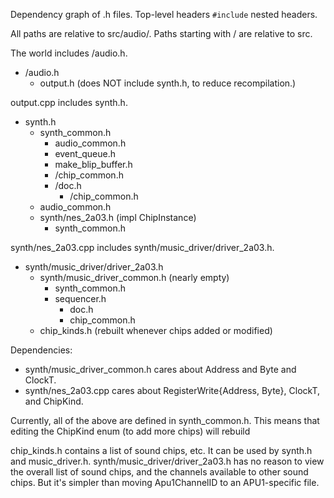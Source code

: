 Dependency graph of .h files. Top-level headers `#include` nested headers.

All paths are relative to src/audio/. Paths starting with / are relative to src.

The world includes /audio.h.

- /audio.h
    - output.h (does NOT include synth.h, to reduce recompilation.)

output.cpp includes synth.h.

- synth.h
    - synth_common.h
        - audio_common.h
        - event_queue.h
        - make_blip_buffer.h
        - /chip_common.h
        - /doc.h
            - /chip_common.h
    - audio_common.h
    - synth/nes_2a03.h (impl ChipInstance)
        - synth_common.h

synth/nes_2a03.cpp includes synth/music_driver/driver_2a03.h.

- synth/music_driver/driver_2a03.h
    - synth/music_driver_common.h (nearly empty)
        - synth_common.h
        - sequencer.h
            - doc.h
            - chip_common.h
    - chip_kinds.h (rebuilt whenever chips added or modified)

Dependencies:

- synth/music_driver_common.h cares about Address and Byte and ClockT.
- synth/nes_2a03.cpp cares about RegisterWrite{Address, Byte}, ClockT, and ChipKind.

Currently, all of the above are defined in synth_common.h. This means that editing the ChipKind enum (to add more chips) will rebuild

chip_kinds.h contains a list of sound chips, etc. It can be used by synth.h and music_driver.h. synth/music_driver/driver_2a03.h has no reason to view the overall list of sound chips, and the channels available to other sound chips. But it's simpler than moving Apu1ChannelID to an APU1-specific file.
